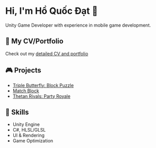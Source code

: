 # Hi, I'm Hồ Quốc Đạt 👋

Unity Game Developer with experience in mobile game development.

## 📄 My CV/Portfolio
Check out my [detailed CV and portfolio](https://yourusername.github.io/my-cv/)

## 🎮 Projects
- [Triple Butterfly: Block Puzzle](https://play.google.com/store/apps/details?id=com.wolffun.tripleblock)
- [Match Block](https://play.google.com/store/apps/details?id=com.wolffun.matchblock)
- [Thetan Rivals: Party Royale](https://play.google.com/store/apps/details?id=com.wolffun.thetanrivals)

## 🔧 Skills
- Unity Engine
- C#, HLSL/GLSL
- UI & Rendering
- Game Optimization
